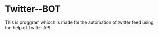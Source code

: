 # Twitter--BOT
This is proggram whicch is made for the automation of twitter feed using the help of Twitter API.
